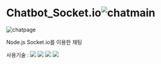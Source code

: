 # Chatbot_Socket.io![chatmain](https://user-images.githubusercontent.com/108252927/190980814-a4bf014b-2ca0-4eee-90bd-fbd55a5d1185.png)
![chatpage](https://user-images.githubusercontent.com/108252927/190980816-1155fecb-47bf-4d23-8b38-739f033066e7.png)

Node.js Socket.io를 이용한 채팅

사용기술 :
<img src="https://img.shields.io/badge/HTML5-E34F26?style=flat-square&logo=HTML5&logoColor=white"/> <img src="https://img.shields.io/badge/CSS3-1572B6?style=flat-square&logo=CSS3&logoColor=white"/> <img src="https://img.shields.io/badge/JavaScript-F7DF1E?style=flat-square&logo=JavaScript&logoColor=white"/> <img src="https://img.shields.io/badge/Node.js-339933?style=flat-square&logo=Node.js&logoColor=white"/>
